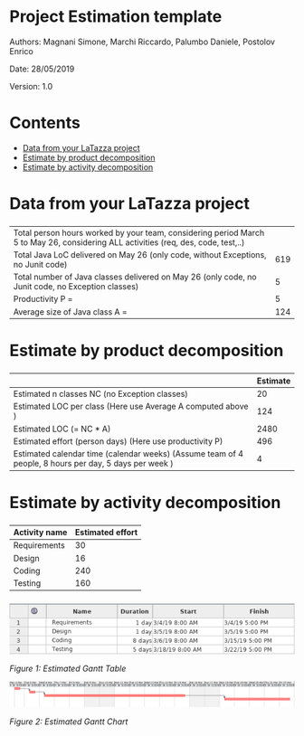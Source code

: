 # Project Estimation  template

Authors: Magnani Simone, Marchi Riccardo, Palumbo Daniele, Postolov Enrico

Date: 28/05/2019

Version: 1.0

# Contents

- [Data from your LaTazza project](#data-from-your-latazza-project)
- [Estimate by product decomposition](#estimate-by-product-decomposition)
- [Estimate by activity decomposition ](#estimate-by-activity-decomposition)



# Data from your LaTazza project

###
|||
| ----------- | ------------------------------- | 
|         Total person hours  worked by your  team, considering period March 5 to May 26, considering ALL activities (req, des, code, test,..)    |   |             
|Total Java LoC delivered on May 26 (only code, without Exceptions, no Junit code) | 619 |
| Total number of Java classes delivered on May 26 (only code, no Junit code, no Exception classes)| 5 |
| Productivity P =| 5 |
|Average size of Java class A = | 124 |

# Estimate by product decomposition



### 

|             | Estimate                        |             
| ----------- | ------------------------------- |  
| Estimated n classes NC (no Exception classes) |            20                  |             
| Estimated LOC per class  (Here use Average A computed above )      |           124                 |                
| Estimated LOC (= NC * A) | 2480 |
| Estimated effort  (person days) (Here use productivity P)  |             496                         |      
| Estimated calendar time (calendar weeks) (Assume team of 4 people, 8 hours per day, 5 days per week ) |        4            |               


# Estimate by activity decomposition



### 

|         Activity name    | Estimated effort    |             
| ----------- | ------------------------------- | 
|Requirements| 30 |
|Design | 16 |
|Coding | 240 |
|Testing | 160 |


###

![Estimated Gantt Table](Gantt_table.png)

*Figure 1: Estimated Gantt Table*


![Estimated Gantt Chart](Gantt_chart.png)

*Figure 2: Estimated Gantt Chart*
